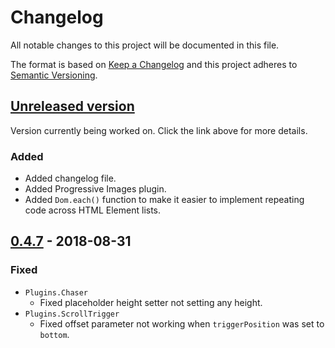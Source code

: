 # Changelog
All notable changes to this project will be documented in this file.

The format is based on [Keep a Changelog](http://keepachangelog.com/en/1.0.0/)
and this project adheres to [Semantic Versioning](http://semver.org/spec/v2.0.0.html).


## [Unreleased version]

Version currently being worked on. Click the link above for more details.

### Added
- Added changelog file.
- Added Progressive Images plugin.
- Added `Dom.each()` function to make it easier to implement repeating code across HTML Element 
  lists.


## [0.4.7] - 2018-08-31

### Fixed
- `Plugins.Chaser`
  - Fixed placeholder height setter not setting any height.
- `Plugins.ScrollTrigger`
  - Fixed offset parameter not working when `triggerPosition` was set to `bottom`.


[Unreleased version]: https://github.com/dogandpony/sushi-bazooka/compare/v0.4.7...HEAD
[0.4.7]: https://github.com/dogandpony/sushi-bazooka/compare/v0.4.6...v0.4.7
